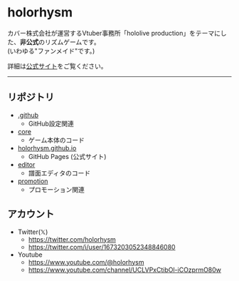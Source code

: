 # holorhysm

カバー株式会社が運営するVtuber事務所「hololive production」をテーマにした、**非公式**のリズムゲームです。  
(いわゆる"ファンメイド"です。)

詳細は[公式サイト](https://holorhysm.github.io/)をご覧ください。

---

## リポジトリ

- [.github](https://github.com/holorhysm/.github)
    - GitHub設定関連
- [core](https://github.com/holorhysm/core)
    - ゲーム本体のコード
- [holorhysm.github.io](https://github.com/holorhysm/holorhysm.github.io)
    - GitHub Pages (公式サイト)
- [editor](https://github.com/holorhysm/editor)
    - 譜面エディタのコード
- [promotion](https://github.com/holorhysm/promotion)
    - プロモーション関連

## アカウント

- Twitter(𝕏)
    - https://twitter.com/holorhysm
    - https://twitter.com/i/user/1673203052348846080
- Youtube
    - https://www.youtube.com/@holorhysm
    - https://www.youtube.com/channel/UCLVPxCtibOl-iCOzprmO80w
